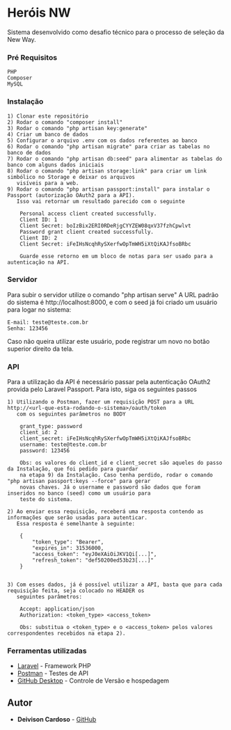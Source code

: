 # Heróis NW

Sistema desenvolvido como desafio técnico para o processo de seleção da New Way.

### Pré Requisitos

```
PHP
Composer
MySQL
```

### Instalação

```
1) Clonar este repositório
2) Rodar o comando "composer install"
3) Rodar o comando "php artisan key:generate"
4) Criar um banco de dados
5) Configurar o arquivo .env com os dados referentes ao banco
6) Rodar o comando "php artisan migrate" para criar as tabelas no banco de dados
7) Rodar o comando "php artisan db:seed" para alimentar as tabelas do banco com alguns dados iniciais
8) Rodar o comando "php artisan storage:link" para criar um link simbólico no Storage e deixar os arquivos 
   visíveis para a web.
9) Rodar o comando "php artisan passport:install" para instalar o Passport (autorização OAuth2 para a API). 
   Isso vai retornar um resultado parecido com o seguinte

	Personal access client created successfully.
	Client ID: 1
	Client Secret: boIzBix2ERI0RDeRjgCYYZEW08qxV37fzhCpwlvt
	Password grant client created successfully.
	Client ID: 2
	Client Secret: iFeIHsNcqhRySXerfwOpTmWH5iXtQiKAJfsoBRbc

	Guarde esse retorno em um bloco de notas para ser usado para a autenticação na API.

```

### Servidor

Para subir o servidor utilize o comando "php artisan serve"
A URL padrão do sistema é http://localhost:8000, e com o seed já foi criado um usuário para logar no sistema:

```
E-mail: teste@teste.com.br
Senha: 123456
```

Caso não queira utilizar este usuário, pode registrar um novo no botão superior direito da tela.

### API

Para a utilização da API é necessário passar pela autenticação OAuth2 provida pelo Laravel Passport. 
Para isto, siga os seguintes passos

```
1) Utilizando o Postman, fazer um requisição POST para a URL http://<url-que-esta-rodando-o-sistema>/oauth/token 
   com os seguintes parâmetros no BODY
	
	grant_type: password
	client_id: 2
	client_secret: iFeIHsNcqhRySXerfwOpTmWH5iXtQiKAJfsoBRbc
	username: teste@teste.com.br
	password: 123456

	Obs: os valores do client_id e client_secret são aqueles do passo da Instalação, que foi pedido para guardar 
	na etapa 9) da Instalação. Caso tenha perdido, rodar o comando "php artisan passport:keys --force" para gerar 
	novas chaves. Já o username e password são dados que foram inseridos no banco (seed) como um usuário para 
	teste do sistema.

2) Ao enviar essa requisição, receberá uma resposta contendo as informações que serão usadas para autenticar. 
   Essa resposta é semelhante à seguinte:

	{
	    "token_type": "Bearer",
	    "expires_in": 31536000,
	    "access_token": "eyJ0eXAiOiJKV1Qi[...]",
	    "refresh_token": "def50200ed53b23[...]"
	}


3) Com esses dados, já é possível utilizar a API, basta que para cada requisição feita, seja colocado no HEADER os 
   seguintes parâmetros:

	Accept: application/json
	Authorization: <token_type> <access_token>

	Obs: substitua o <token_type> e o <access_token> pelos valores correspondentes recebidos na etapa 2).

```

### Ferramentas utilizadas

* [Laravel](https://laravel.com/) - Framework PHP
* [Postman](https://www.getpostman.com/) - Testes de API
* [GitHub Desktop](https://desktop.github.com/) - Controle de Versão e hospedagem 

## Autor

* **Deivison Cardoso** - [GitHub](https://github.com/deivisondc)